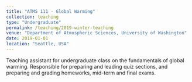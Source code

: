 ```yaml
---
title: "ATMS 111 - Global Warming"
collection: teaching
type: "Undergraduate"
permalink: /teaching/2019-winter-teaching
venue: "Department of Atmospheric Sciences, University of Washington"
date: 2019-01-01
location: "Seattle, USA"
---
```


Teaching assistant for undergraduate class on the fundamentals of global warming. Responsible for preparing and leading quiz sections, and preparing and grading homeworks, mid-term and final exams.


